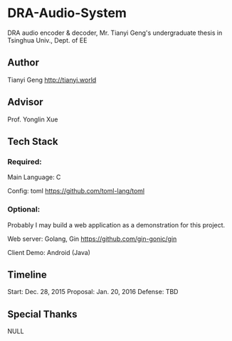 # DRA-Audio-System
DRA audio encoder &amp; decoder, Mr. Tianyi Geng's undergraduate thesis in Tsinghua Univ., Dept. of EE

## Author
Tianyi Geng http://tianyi.world

## Advisor
Prof. Yonglin Xue

## Tech Stack

### Required: 
Main Language: C

Config: toml https://github.com/toml-lang/toml

### Optional:

Probably I may build a web application as a demonstration for this project. 

Web server: Golang, Gin https://github.com/gin-gonic/gin

Client Demo: Android (Java)

## Timeline
Start: Dec. 28, 2015
Proposal: Jan. 20, 2016
Defense: TBD

## Special Thanks

NULL
